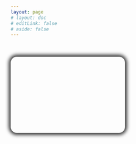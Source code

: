 ```yaml
---
layout: page
# layout: doc
# editLink: false
# aside: false
---
```


<div style="max-width: 1000px;margin:50px auto;">
  <a href="./solar" target="_blank" >
  <div align="center" style="display: inline-block;width: 300px; height: 200px;background: url('/blog/case/solar.png') center; background-size: cover;box-shadow: 0px 0px 10px 5px #333;border-radius: 16px;">
  </div>
  </a>
</div>

<!-- [Solar](/case/solar){target="_blank"} -->

<!-- ::: details Click me to view the code

<<< @/components/Solar.vue

::: -->
